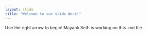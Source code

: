 ```yaml
---
layout: slide
title: "Welcome to our slide deck!"
---
```


Use the right arrow to begin!
Mayank Seth is working on this .md file
